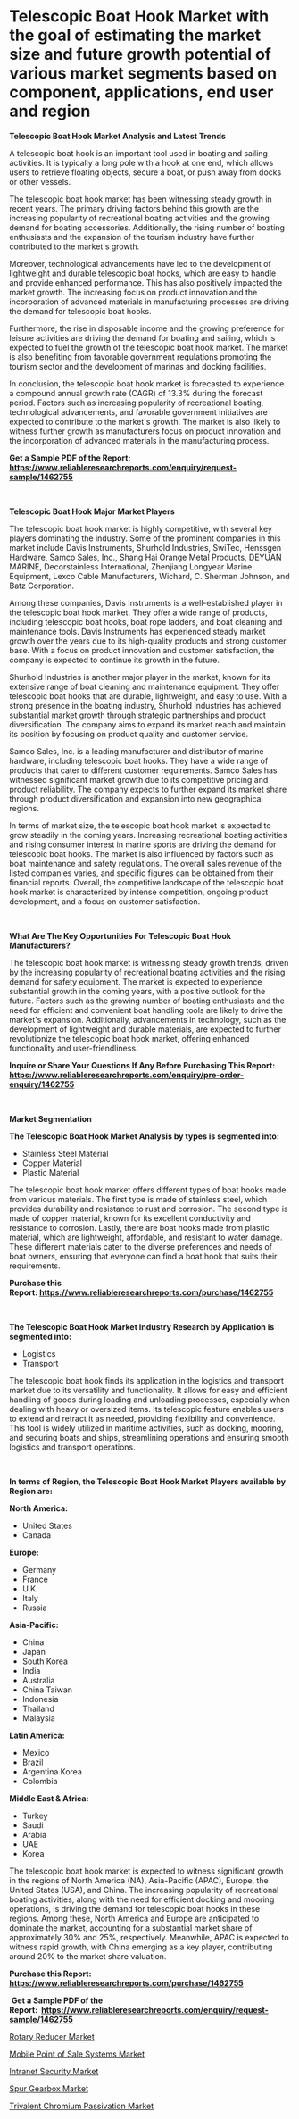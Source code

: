 <p><h1>Telescopic Boat Hook Market with the goal of estimating the market size and future growth potential of various market segments based on component, applications, end user and region</h1></p><p><strong>Telescopic Boat Hook Market Analysis and Latest Trends</strong></p>
<p><p>A telescopic boat hook is an important tool used in boating and sailing activities. It is typically a long pole with a hook at one end, which allows users to retrieve floating objects, secure a boat, or push away from docks or other vessels.</p><p>The telescopic boat hook market has been witnessing steady growth in recent years. The primary driving factors behind this growth are the increasing popularity of recreational boating activities and the growing demand for boating accessories. Additionally, the rising number of boating enthusiasts and the expansion of the tourism industry have further contributed to the market's growth.</p><p>Moreover, technological advancements have led to the development of lightweight and durable telescopic boat hooks, which are easy to handle and provide enhanced performance. This has also positively impacted the market growth. The increasing focus on product innovation and the incorporation of advanced materials in manufacturing processes are driving the demand for telescopic boat hooks.</p><p>Furthermore, the rise in disposable income and the growing preference for leisure activities are driving the demand for boating and sailing, which is expected to fuel the growth of the telescopic boat hook market. The market is also benefiting from favorable government regulations promoting the tourism sector and the development of marinas and docking facilities.</p><p>In conclusion, the telescopic boat hook market is forecasted to experience a compound annual growth rate (CAGR) of 13.3% during the forecast period. Factors such as increasing popularity of recreational boating, technological advancements, and favorable government initiatives are expected to contribute to the market's growth. The market is also likely to witness further growth as manufacturers focus on product innovation and the incorporation of advanced materials in the manufacturing process.</p></p>
<p><strong>Get a Sample PDF of the Report:&nbsp; <a href="https://www.reliableresearchreports.com/enquiry/request-sample/1462755">https://www.reliableresearchreports.com/enquiry/request-sample/1462755</a></strong></p>
<p>&nbsp;</p>
<p><strong>Telescopic Boat Hook Major Market Players</strong></p>
<p><p>The telescopic boat hook market is highly competitive, with several key players dominating the industry. Some of the prominent companies in this market include Davis Instruments, Shurhold Industries, SwiTec, Henssgen Hardware, Samco Sales, Inc., Shang Hai Orange Metal Products, DEYUAN MARINE, Decorstainless International, Zhenjiang Longyear Marine Equipment, Lexco Cable Manufacturers, Wichard, C. Sherman Johnson, and Batz Corporation.</p><p>Among these companies, Davis Instruments is a well-established player in the telescopic boat hook market. They offer a wide range of products, including telescopic boat hooks, boat rope ladders, and boat cleaning and maintenance tools. Davis Instruments has experienced steady market growth over the years due to its high-quality products and strong customer base. With a focus on product innovation and customer satisfaction, the company is expected to continue its growth in the future.</p><p>Shurhold Industries is another major player in the market, known for its extensive range of boat cleaning and maintenance equipment. They offer telescopic boat hooks that are durable, lightweight, and easy to use. With a strong presence in the boating industry, Shurhold Industries has achieved substantial market growth through strategic partnerships and product diversification. The company aims to expand its market reach and maintain its position by focusing on product quality and customer service.</p><p>Samco Sales, Inc. is a leading manufacturer and distributor of marine hardware, including telescopic boat hooks. They have a wide range of products that cater to different customer requirements. Samco Sales has witnessed significant market growth due to its competitive pricing and product reliability. The company expects to further expand its market share through product diversification and expansion into new geographical regions.</p><p>In terms of market size, the telescopic boat hook market is expected to grow steadily in the coming years. Increasing recreational boating activities and rising consumer interest in marine sports are driving the demand for telescopic boat hooks. The market is also influenced by factors such as boat maintenance and safety regulations. The overall sales revenue of the listed companies varies, and specific figures can be obtained from their financial reports. Overall, the competitive landscape of the telescopic boat hook market is characterized by intense competition, ongoing product development, and a focus on customer satisfaction.</p></p>
<p>&nbsp;</p>
<p><strong>What Are The Key Opportunities For Telescopic Boat Hook Manufacturers?</strong></p>
<p><p>The telescopic boat hook market is witnessing steady growth trends, driven by the increasing popularity of recreational boating activities and the rising demand for safety equipment. The market is expected to experience substantial growth in the coming years, with a positive outlook for the future. Factors such as the growing number of boating enthusiasts and the need for efficient and convenient boat handling tools are likely to drive the market's expansion. Additionally, advancements in technology, such as the development of lightweight and durable materials, are expected to further revolutionize the telescopic boat hook market, offering enhanced functionality and user-friendliness.</p></p>
<p><strong>Inquire or Share Your Questions If Any Before Purchasing This Report: <a href="https://www.reliableresearchreports.com/enquiry/pre-order-enquiry/1462755">https://www.reliableresearchreports.com/enquiry/pre-order-enquiry/1462755</a></strong></p>
<p>&nbsp;</p>
<p><strong>Market Segmentation</strong></p>
<p><strong>The Telescopic Boat Hook Market Analysis by types is segmented into:</strong></p>
<p><ul><li>Stainless Steel Material</li><li>Copper Material</li><li>Plastic Material</li></ul></p>
<p><p>The telescopic boat hook market offers different types of boat hooks made from various materials. The first type is made of stainless steel, which provides durability and resistance to rust and corrosion. The second type is made of copper material, known for its excellent conductivity and resistance to corrosion. Lastly, there are boat hooks made from plastic material, which are lightweight, affordable, and resistant to water damage. These different materials cater to the diverse preferences and needs of boat owners, ensuring that everyone can find a boat hook that suits their requirements.</p></p>
<p><strong>Purchase this Report:&nbsp;<a href="https://www.reliableresearchreports.com/purchase/1462755">https://www.reliableresearchreports.com/purchase/1462755</a></strong></p>
<p>&nbsp;</p>
<p><strong>The Telescopic Boat Hook Market Industry Research by Application is segmented into:</strong></p>
<p><ul><li>Logistics</li><li>Transport</li></ul></p>
<p><p>The telescopic boat hook finds its application in the logistics and transport market due to its versatility and functionality. It allows for easy and efficient handling of goods during loading and unloading processes, especially when dealing with heavy or oversized items. Its telescopic feature enables users to extend and retract it as needed, providing flexibility and convenience. This tool is widely utilized in maritime activities, such as docking, mooring, and securing boats and ships, streamlining operations and ensuring smooth logistics and transport operations.</p></p>
<p>&nbsp;</p>
<p><strong>In terms of Region, the Telescopic Boat Hook Market Players available by Region are:</strong></p>
<p>
    <p> <strong> North America: </strong>
        <ul>
            <li>United States</li>
            <li>Canada</li>
        </ul>
        </p> 
    <p> <strong> Europe: </strong>
        <ul>
            <li>Germany</li>
            <li>France</li>
            <li>U.K.</li>
            <li>Italy</li>
            <li>Russia</li>
        </ul>
        </p> 
    <p> <strong> Asia-Pacific: </strong>
        <ul>
            <li>China</li>
            <li>Japan</li>
            <li>South Korea</li>
            <li>India</li>
            <li>Australia</li>
            <li>China Taiwan</li>
            <li>Indonesia</li>
            <li>Thailand</li>
            <li>Malaysia</li>
        </ul>
        </p> 
    <p> <strong> Latin America: </strong>
        <ul>
            <li>Mexico</li>
            <li>Brazil</li>
            <li>Argentina Korea</li>
            <li>Colombia</li>
        </ul>
        </p> 
    <p> <strong> Middle East & Africa: </strong>
        <ul>
            <li>Turkey</li>
            <li>Saudi</li>
            <li>Arabia</li>
            <li>UAE</li>
            <li>Korea</li>
        </ul>
    </p>
    </p>
<p><p>The telescopic boat hook market is expected to witness significant growth in the regions of North America (NA), Asia-Pacific (APAC), Europe, the United States (USA), and China. The increasing popularity of recreational boating activities, along with the need for efficient docking and mooring operations, is driving the demand for telescopic boat hooks in these regions. Among these, North America and Europe are anticipated to dominate the market, accounting for a substantial market share of approximately 30% and 25%, respectively. Meanwhile, APAC is expected to witness rapid growth, with China emerging as a key player, contributing around 20% to the market share valuation.</p></p>
<p><strong>Purchase this Report: <a href="https://www.reliableresearchreports.com/purchase/1462755">https://www.reliableresearchreports.com/purchase/1462755</a></strong></p>
<p>&nbsp;<strong>Get a Sample PDF of the Report:&nbsp;&nbsp;<a href="https://www.reliableresearchreports.com/enquiry/request-sample/1462755">https://www.reliableresearchreports.com/enquiry/request-sample/1462755</a></strong></p>
<p><strong></strong></p>
<p><p><a href="https://github.com/Chiragrp25/Market-Research-Report-List-2/blob/main/rotary-reducer-market.md">Rotary Reducer Market</a></p><p><a href="https://medium.com/@kathydavis04/analyzing-mobile-point-of-sale-systems-market-global-industry-perspective-and-forecast-2023-to-9a005b501472">Mobile Point of Sale Systems Market</a></p><p><a href="https://medium.com/@kathydavis04/intranet-security-market-exploring-market-share-market-trends-and-future-growth-a374f4e39375">Intranet Security Market</a></p><p><a href="https://github.com/santosh758595/Market-Research-Report-List-2/blob/main/spur-gearbox-market.md">Spur Gearbox Market</a></p><p><a href="https://medium.com/@kathydavis04/trivalent-chromium-passivation-nbsp-market-focuses-on-market-share-size-and-projected-forecast-205080ee75a3">Trivalent Chromium Passivation Market</a></p></p>